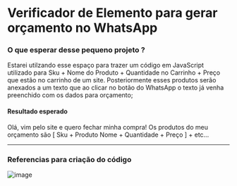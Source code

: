# **Verificador de Elemento para gerar orçamento no WhatsApp**

### **O que esperar desse pequeno projeto ?**

Estarei utilzando esse espaço para trazer um código em JavaScript utilizado para Sku + Nome do Produto + Quantidade no Carrinho + Preço que estão no carrinho de um site.
Posteriormente esses produtos serão anexados a um texto que ao clicar no botão do WhatsApp o texto já venha preenchido com os dados para orçamento;

#### Resultado esperado
Olá, vim pelo site e quero fechar minha compra! Os produtos do meu orçamento são [ Sku + Produto Nome + Quantidade + Preço ] + etc...

------

### **Referencias para criação do código**
![image](https://github.com/user-attachments/assets/cbf27e18-212c-4919-85e2-b8135af56bfe)
